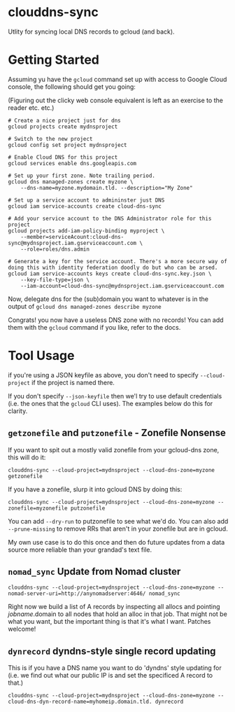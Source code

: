 # clouddns-sync

Utlity for syncing local DNS records to gcloud (and back).

# Getting Started

Assuming yu have the `gcloud` command set up with access to Google Cloud console, the following should get you going:

(Figuring out the clicky web console equivalent is left as an exercise to the reader etc. etc.)

```
# Create a nice project just for dns
gcloud projects create mydnsproject

# Switch to the new project
gcloud config set project mydnsproject

# Enable Cloud DNS for this project
gcloud services enable dns.googleapis.com

# Set up your first zone. Note trailing period.
gcloud dns managed-zones create myzone \
    --dns-name=myzone.mydomain.tld. --description="My Zone"

# Set up a service account to admininster just DNS
gcloud iam service-accounts create cloud-dns-sync

# Add your service account to the DNS Administrator role for this project
gcloud projects add-iam-policy-binding myproject \
    --member=serviceAcount:cloud-dns-sync@mydnsproject.iam.gserviceaccount.com \
    --role=roles/dns.admin

# Generate a key for the service account. There's a more secure way of doing this with identity federation doodly do but who can be arsed.
gcloud iam service-accounts keys create cloud-dns-sync.key.json \
    --key-file-type=json \
    --iam-account=cloud-dns-sync@mydnsproject.iam.gserviceaccount.com

```
Now, delegate dns for the (sub)domain you want to whatever is in the output of `gcloud dns managed-zones describe myzone` 

Congrats! you now have a useless DNS zone with no records! You can add them with the `gcloud` command if you like, refer to the docs.


# Tool Usage

if you're using a JSON keyfile as above, you don't need to specify ```--cloud-project``` if the project is named there.

If you don't specify ```--json-keyfile``` then we'l try to use default credentials (i.e. the ones that the ```gcloud``` CLI uses). The examples below do this for clarity.

## ```getzonefile``` and ```putzonefile``` - Zonefile Nonsense

If you want to spit out a mostly valid zonefile from your gcloud-dns zone, this will do it:

`clouddns-sync --cloud-project=mydnsproject --cloud-dns-zone=myzone getzonefile`

If you have a zonefile, slurp it into gcloud DNS by doing this: 

`clouddns-sync --cloud-project=mydnsproject --cloud-dns-zone=myzone --zonefile=myzonefile putzonefile`

You can add `--dry-run` to putzonefile to see what we'd do. You can also add `--prune-missing` to remove RRs that aren't in your zonefile but are in gcloud.

My own use case is to do this once and then do future updates from a data source more reliable than your grandad's text file.

## ```nomad_sync``` Update from Nomad cluster 

```clouddns-sync --cloud-project=mydnsproject --cloud-dns-zone=myzone --nomad-server-uri=http://anynomadserver:4646/ nomad_sync```

Right now we build a list of A records by inspecting all allocs and pointing *jobname*.domain to all nodes that hold an alloc in that job. That might not be what you want, but the important thing is that it's what I want. Patches welcome!

## ```dynrecord``` dyndns-style single record updating

This is if you have a DNS name you want to do 'dyndns' style updating for (i.e. we find out what our public IP is and set the specificed A record to that.)

```clouddns-sync --cloud-project=mydnsproject --cloud-dns-zone=myzone --cloud-dns-dyn-record-name=myhomeip.domain.tld. dynrecord```